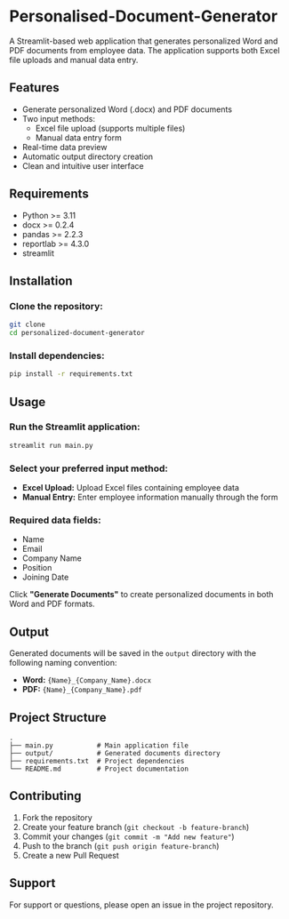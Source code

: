 # Personalised-Document-Generator

A Streamlit-based web application that generates personalized Word and PDF documents from employee data. The application supports both Excel file uploads and manual data entry.

## Features

- Generate personalized Word (.docx) and PDF documents
- Two input methods:
  - Excel file upload (supports multiple files)
  - Manual data entry form
- Real-time data preview
- Automatic output directory creation
- Clean and intuitive user interface

## Requirements

- Python >= 3.11
- docx >= 0.2.4
- pandas >= 2.2.3
- reportlab >= 4.3.0
- streamlit

## Installation

### Clone the repository:

```sh
git clone 
cd personalized-document-generator
```

### Install dependencies:

```sh
pip install -r requirements.txt
```

## Usage

### Run the Streamlit application:

```sh
streamlit run main.py
```

### Select your preferred input method:

- **Excel Upload:** Upload Excel files containing employee data
- **Manual Entry:** Enter employee information manually through the form

### Required data fields:

- Name
- Email
- Company Name
- Position
- Joining Date

Click **"Generate Documents"** to create personalized documents in both Word and PDF formats.

## Output

Generated documents will be saved in the `output` directory with the following naming convention:

- **Word:** `{Name}_{Company_Name}.docx`
- **PDF:** `{Name}_{Company_Name}.pdf`

## Project Structure

```
.
├── main.py           # Main application file
├── output/           # Generated documents directory
├── requirements.txt  # Project dependencies
└── README.md         # Project documentation
```



## Contributing

1. Fork the repository
2. Create your feature branch (`git checkout -b feature-branch`)
3. Commit your changes (`git commit -m "Add new feature"`)
4. Push to the branch (`git push origin feature-branch`)
5. Create a new Pull Request

## Support

For support or questions, please open an issue in the project repository.
